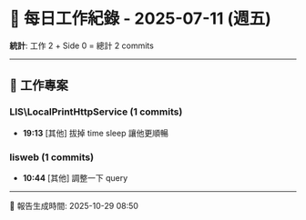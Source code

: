 # 📅 每日工作紀錄 - 2025-07-11 (週五)

**統計**: 工作 2 + Side 0 = 總計 2 commits

---

## 💼 工作專案

### LIS\LocalPrintHttpService (1 commits)

- **19:13** [其他] 拔掉 time sleep 讓他更順暢

### lisweb (1 commits)

- **10:44** [其他] 調整一下 query

---

📅 報告生成時間: 2025-10-29 08:50
